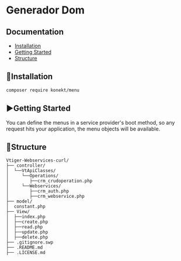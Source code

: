 # Generador Dom

## Documentation

* [Installation](#installation)
* [Getting Started](#getting-started)
* [Structure](#structure)

## 💾Installation

```bash
composer require konekt/menu
```

## ▶️Getting Started

You can define the menus in a service provider's boot method, so any request hits your
application, the menu objects will be available.

## 📂Structure
```
Vtiger-Webservices-curl/
├── controller/
│  └──VtApiClasses/
│     └──Operations/
│        ├──crm_crudoperation.php
│     └──Webservices/
│        ├──crm_auth.php
│        ├──crm_webservice.php
├── model/
│  constant.php
├── View/
│  ├──index.php
│  ├──create.php
│  ├──read.php
│  ├──update.php
│  ├──delete.php
├── .gitignore.swp
├── .README.md
├── .LICENSE.md

